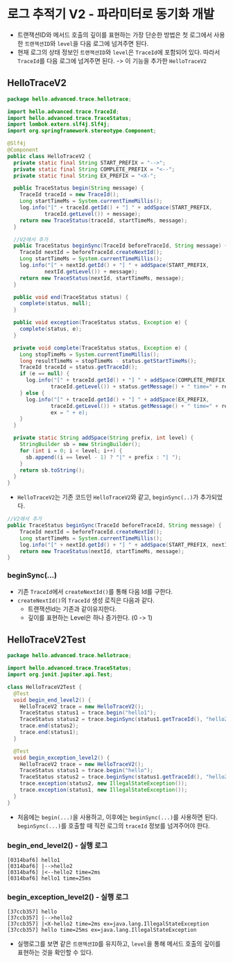 # 로그 추적기 V2 - 파라미터로 동기화 개발
- 트랜잭션ID와 메서드 호출의 깊이를 표현하는 가장 단순한 방법은 첫 로그에서 사용한 
  `트랜잭션ID`와 `level`을 다음 로그에 넘겨주면 된다.
- 현재 로그의 상태 정보인 `트랜잭션ID`와 `level`은 `TraceId`에 포함되어 있다. 따라서
`TraceId`를 다음 로그에 넘겨주면 된다. -> 이 기능을 추가한 `HelloTraceV2`

## HelloTraceV2
```java
package hello.advanced.trace.hellotrace;

import hello.advanced.trace.TraceId;
import hello.advanced.trace.TraceStatus;
import lombok.extern.slf4j.Slf4j;
import org.springframework.stereotype.Component;

@Slf4j
@Component
public class HelloTraceV2 {
  private static final String START_PREFIX = "-->";
  private static final String COMPLETE_PREFIX = "<--";
  private static final String EX_PREFIX = "<X-";

  public TraceStatus begin(String message) {
    TraceId traceId = new TraceId();
    Long startTimeMs = System.currentTimeMillis();
    log.info("[" + traceId.getId() + "] " + addSpace(START_PREFIX,
            traceId.getLevel()) + message);
    return new TraceStatus(traceId, startTimeMs, message);
  }

  //V2에서 추가
  public TraceStatus beginSync(TraceId beforeTraceId, String message) {
    TraceId nextId = beforeTraceId.createNextId();
    Long startTimeMs = System.currentTimeMillis();
    log.info("[" + nextId.getId() + "] " + addSpace(START_PREFIX,
            nextId.getLevel()) + message);
    return new TraceStatus(nextId, startTimeMs, message);
  }

  public void end(TraceStatus status) {
    complete(status, null);
  }

  public void exception(TraceStatus status, Exception e) {
    complete(status, e);
  }

  private void complete(TraceStatus status, Exception e) {
    Long stopTimeMs = System.currentTimeMillis();
    long resultTimeMs = stopTimeMs - status.getStartTimeMs();
    TraceId traceId = status.getTraceId();
    if (e == null) {
      log.info("[" + traceId.getId() + "] " + addSpace(COMPLETE_PREFIX,
              traceId.getLevel()) + status.getMessage() + " time=" + resultTimeMs + "ms");
    } else {
      log.info("[" + traceId.getId() + "] " + addSpace(EX_PREFIX,
              traceId.getLevel()) + status.getMessage() + " time=" + resultTimeMs + "ms" + "
              ex = " + e);
    }
  }

  private static String addSpace(String prefix, int level) {
    StringBuilder sb = new StringBuilder();
    for (int i = 0; i < level; i++) {
      sb.append((i == level - 1) ? "|" + prefix : "| ");
    }
    return sb.toString();
  }
}
```
- `HelloTraceV2`는 기존 코드인 `HelloTraceV2`와 같고, `beginSync(..)`가 추가되었다.
```java
//V2에서 추가
public TraceStatus beginSync(TraceId beforeTraceId, String message) {
    TraceId nextId = beforeTraceId.createNextId();
    Long startTimeMs = System.currentTimeMillis();
    log.info("[" + nextId.getId() + "] " + addSpace(START_PREFIX, nextId.getLevel()) + message);
    return new TraceStatus(nextId, startTimeMs, message);
}
```
### beginSync(...)
- 기존 `TraceId`에서 `createNextId()`를 통해 다음 Id를 구한다.
- `createNextId()`의 `TraceId` 생성 로직은 다음과 같다.
    - 트랜잭션Id는 기존과 같이유지한다.
    - 깊이를 표현하는 Level은 하나 증가한다. (0 -> 1)
  
## HelloTraceV2Test
```java
package hello.advanced.trace.hellotrace;

import hello.advanced.trace.TraceStatus;
import org.junit.jupiter.api.Test;

class HelloTraceV2Test {
  @Test
  void begin_end_level2() {
    HelloTraceV2 trace = new HelloTraceV2();
    TraceStatus status1 = trace.begin("hello1");
    TraceStatus status2 = trace.beginSync(status1.getTraceId(), "hello2");
    trace.end(status2);
    trace.end(status1);
  }

  @Test
  void begin_exception_level2() {
    HelloTraceV2 trace = new HelloTraceV2();
    TraceStatus status1 = trace.begin("hello");
    TraceStatus status2 = trace.beginSync(status1.getTraceId(), "hello2");
    trace.exception(status2, new IllegalStateException());
    trace.exception(status1, new IllegalStateException());
  }
}
```
- 처음에는 `begin(...)`을 사용하고, 이후에는 `beginSync(...)`를 사용하면 된다.
`beginSync(...)`를 호출할 때 직전 로그의 `traceId` 정보를 넘겨주어야 한다.

### begin_end_level2() - 실행 로그
```text
[0314baf6] hello1
[0314baf6] |-->hello2
[0314baf6] |<--hello2 time=2ms
[0314baf6] hello1 time=25ms
```
### begin_exception_level2() - 실행 로그
```text
[37ccb357] hello
[37ccb357] |-->hello2
[37ccb357] |<X-hello2 time=2ms ex=java.lang.IllegalStateException
[37ccb357] hello time=25ms ex=java.lang.IllegalStateException
```
- 실행로그를 보면 같은 `트랜잭션ID`를 유지하고, `level`을 통해 메서드 호출의 깊이를 표현하는 것을 확인할 수 있다.
